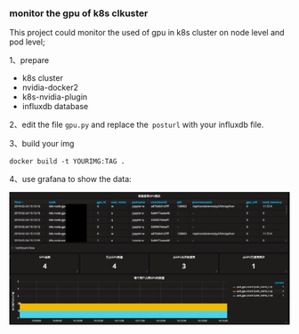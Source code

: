 ### monitor the gpu of k8s clkuster

This project could monitor the used of gpu in k8s cluster on node level and pod level;

1、prepare

* k8s cluster
* nvidia-docker2
* k8s-nvidia-plugin
* influxdb database

2、edit the file `gpu.py` and replace the` posturl` with your influxdb file.

3、build  your img

```shell
docker build -t YOURIMG:TAG .
```

4、use grafana to show the data:

![grafana](img/屏幕快照%202019-02-24%2015.13.44.png)
